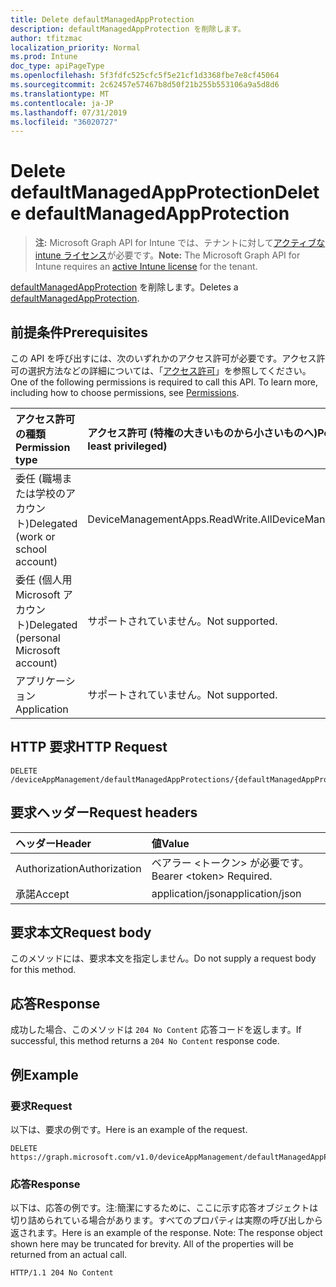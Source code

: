 ```yaml
---
title: Delete defaultManagedAppProtection
description: defaultManagedAppProtection を削除します。
author: tfitzmac
localization_priority: Normal
ms.prod: Intune
doc_type: apiPageType
ms.openlocfilehash: 5f3fdfc525cfc5f5e21cf1d3368fbe7e8cf45064
ms.sourcegitcommit: 2c62457e57467b8d50f21b255b553106a9a5d8d6
ms.translationtype: MT
ms.contentlocale: ja-JP
ms.lasthandoff: 07/31/2019
ms.locfileid: "36020727"
---
```

# <a name="delete-defaultmanagedappprotection"></a><span data-ttu-id="2ceb5-103">Delete defaultManagedAppProtection</span><span class="sxs-lookup"><span data-stu-id="2ceb5-103">Delete defaultManagedAppProtection</span></span>

> <span data-ttu-id="2ceb5-104">**注:** Microsoft Graph API for Intune では、テナントに対して[アクティブな intune ライセンス](https://go.microsoft.com/fwlink/?linkid=839381)が必要です。</span><span class="sxs-lookup"><span data-stu-id="2ceb5-104">**Note:** The Microsoft Graph API for Intune requires an [active Intune license](https://go.microsoft.com/fwlink/?linkid=839381) for the tenant.</span></span>

<span data-ttu-id="2ceb5-105">[defaultManagedAppProtection](../resources/intune-mam-defaultmanagedappprotection.md) を削除します。</span><span class="sxs-lookup"><span data-stu-id="2ceb5-105">Deletes a [defaultManagedAppProtection](../resources/intune-mam-defaultmanagedappprotection.md).</span></span>

## <a name="prerequisites"></a><span data-ttu-id="2ceb5-106">前提条件</span><span class="sxs-lookup"><span data-stu-id="2ceb5-106">Prerequisites</span></span>
<span data-ttu-id="2ceb5-p101">この API を呼び出すには、次のいずれかのアクセス許可が必要です。アクセス許可の選択方法などの詳細については、「[アクセス許可](/graph/permissions-reference)」を参照してください。</span><span class="sxs-lookup"><span data-stu-id="2ceb5-p101">One of the following permissions is required to call this API. To learn more, including how to choose permissions, see [Permissions](/graph/permissions-reference).</span></span>

|<span data-ttu-id="2ceb5-109">アクセス許可の種類</span><span class="sxs-lookup"><span data-stu-id="2ceb5-109">Permission type</span></span>|<span data-ttu-id="2ceb5-110">アクセス許可 (特権の大きいものから小さいものへ)</span><span class="sxs-lookup"><span data-stu-id="2ceb5-110">Permissions (from most to least privileged)</span></span>|
|:---|:---|
|<span data-ttu-id="2ceb5-111">委任 (職場または学校のアカウント)</span><span class="sxs-lookup"><span data-stu-id="2ceb5-111">Delegated (work or school account)</span></span>|<span data-ttu-id="2ceb5-112">DeviceManagementApps.ReadWrite.All</span><span class="sxs-lookup"><span data-stu-id="2ceb5-112">DeviceManagementApps.ReadWrite.All</span></span>|
|<span data-ttu-id="2ceb5-113">委任 (個人用 Microsoft アカウント)</span><span class="sxs-lookup"><span data-stu-id="2ceb5-113">Delegated (personal Microsoft account)</span></span>|<span data-ttu-id="2ceb5-114">サポートされていません。</span><span class="sxs-lookup"><span data-stu-id="2ceb5-114">Not supported.</span></span>|
|<span data-ttu-id="2ceb5-115">アプリケーション</span><span class="sxs-lookup"><span data-stu-id="2ceb5-115">Application</span></span>|<span data-ttu-id="2ceb5-116">サポートされていません。</span><span class="sxs-lookup"><span data-stu-id="2ceb5-116">Not supported.</span></span>|

## <a name="http-request"></a><span data-ttu-id="2ceb5-117">HTTP 要求</span><span class="sxs-lookup"><span data-stu-id="2ceb5-117">HTTP Request</span></span>
<!-- {
  "blockType": "ignored"
}
-->
``` http
DELETE /deviceAppManagement/defaultManagedAppProtections/{defaultManagedAppProtectionId}
```

## <a name="request-headers"></a><span data-ttu-id="2ceb5-118">要求ヘッダー</span><span class="sxs-lookup"><span data-stu-id="2ceb5-118">Request headers</span></span>
|<span data-ttu-id="2ceb5-119">ヘッダー</span><span class="sxs-lookup"><span data-stu-id="2ceb5-119">Header</span></span>|<span data-ttu-id="2ceb5-120">値</span><span class="sxs-lookup"><span data-stu-id="2ceb5-120">Value</span></span>|
|:---|:---|
|<span data-ttu-id="2ceb5-121">Authorization</span><span class="sxs-lookup"><span data-stu-id="2ceb5-121">Authorization</span></span>|<span data-ttu-id="2ceb5-122">ベアラー &lt;トークン&gt; が必要です。</span><span class="sxs-lookup"><span data-stu-id="2ceb5-122">Bearer &lt;token&gt; Required.</span></span>|
|<span data-ttu-id="2ceb5-123">承諾</span><span class="sxs-lookup"><span data-stu-id="2ceb5-123">Accept</span></span>|<span data-ttu-id="2ceb5-124">application/json</span><span class="sxs-lookup"><span data-stu-id="2ceb5-124">application/json</span></span>|

## <a name="request-body"></a><span data-ttu-id="2ceb5-125">要求本文</span><span class="sxs-lookup"><span data-stu-id="2ceb5-125">Request body</span></span>
<span data-ttu-id="2ceb5-126">このメソッドには、要求本文を指定しません。</span><span class="sxs-lookup"><span data-stu-id="2ceb5-126">Do not supply a request body for this method.</span></span>

## <a name="response"></a><span data-ttu-id="2ceb5-127">応答</span><span class="sxs-lookup"><span data-stu-id="2ceb5-127">Response</span></span>
<span data-ttu-id="2ceb5-128">成功した場合、このメソッドは `204 No Content` 応答コードを返します。</span><span class="sxs-lookup"><span data-stu-id="2ceb5-128">If successful, this method returns a `204 No Content` response code.</span></span>

## <a name="example"></a><span data-ttu-id="2ceb5-129">例</span><span class="sxs-lookup"><span data-stu-id="2ceb5-129">Example</span></span>

### <a name="request"></a><span data-ttu-id="2ceb5-130">要求</span><span class="sxs-lookup"><span data-stu-id="2ceb5-130">Request</span></span>
<span data-ttu-id="2ceb5-131">以下は、要求の例です。</span><span class="sxs-lookup"><span data-stu-id="2ceb5-131">Here is an example of the request.</span></span>
``` http
DELETE https://graph.microsoft.com/v1.0/deviceAppManagement/defaultManagedAppProtections/{defaultManagedAppProtectionId}
```

### <a name="response"></a><span data-ttu-id="2ceb5-132">応答</span><span class="sxs-lookup"><span data-stu-id="2ceb5-132">Response</span></span>
<span data-ttu-id="2ceb5-p102">以下は、応答の例です。注:簡潔にするために、ここに示す応答オブジェクトは切り詰められている場合があります。すべてのプロパティは実際の呼び出しから返されます。</span><span class="sxs-lookup"><span data-stu-id="2ceb5-p102">Here is an example of the response. Note: The response object shown here may be truncated for brevity. All of the properties will be returned from an actual call.</span></span>
``` http
HTTP/1.1 204 No Content
```




